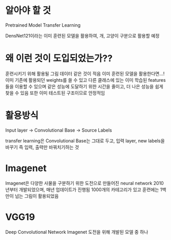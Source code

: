 # 알아야 할 것
Pretrained Model
Transfer Learning

DensNet121이라는 이미 훈련된 모델을 활용하여, 개, 고양이 구분으로 활용할 예정

# 왜 이런 것이 도입되었는가??
훈련시키기 위해 활용될 그림 데이터 같은 것이 적음
이미 훈련된 모델을 활용한다면...!
이미 기존에 활용되던 weights를 쓸 수 있고
다른 클래스에 있는 이미 학습된 features들을 이용할 수 있으며
같은 성능에 도달하기 위한 시간을 줄이고, 더 나은 성능을 쉽게 찾을 수 있음
또한 이미 테스트된 구조이므로 안정적임

# 활용방식
Input layer -> Convolutional Base -> Source Labels

transfer learning은
Convolutional Base는 그대로 두고, 입력 layer, new labels을 바꾸기
즉 입력, 출력만 바꿔치기하는 것

# Imagenet
Imagenet은 다양한 사물을 구분하기 위한 도전으로 만들어진 neural network
2010년부터 개발되었으며, 매년 업데이트가 진행됨
1000개의 카테고리가 있고 훈련에는 1백만이 넘는 그림이 활용되었음

# VGG19
Deep Convolutional Network 
Imagenet 도전을 위해 개발된 모델 중 하나


